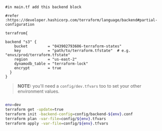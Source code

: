 ```hcl

#in main.tf add this backend block

#refer :https://developer.hashicorp.com/terraform/language/backend#partial-configuration

terrafrom{

backend "s3" {
    bucket         = "043902793606-terraform-states"
    key            = "path/to/terraform.tfstate"  # e.g. "envs/prod/terraform.tfstate"
    region         = "us-east-2"
    dynamodb_table = "terraform-lock"
    encrypt        = true
  }
}
```

> **NOTE:** you'll need a `config/dev.tfvars` too to set your other environment values.

```bash

env=dev
terraform get -update=true
terraform init -backend-config=config/backend-${env}.conf
terraform plan -var-file=config/${env}.tfvars
terraform apply -var-file=config/${env}.tfvars

```
